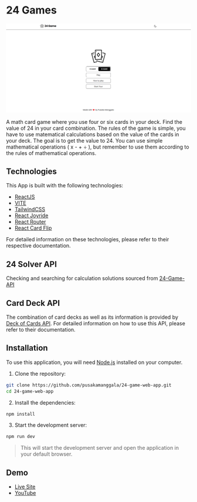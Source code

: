 # 24 Games

![Page Screenshot](public/screenshot.png)

A math card game where you use four or six cards in your deck. Find the value of 24 in your card combination.
The rules of the game is simple, you have to use matematical calculations based on the value of the cards in your deck. The goal is to get the value to 24.
You can use simple mathematical operations ( x - + ÷ ), but remember to use them according to the rules of mathematical operations.

## Technologies

This App is built with the following technologies:

- [ReactJS](https://reactjs.org/)
- [VITE](https://vitejs.dev/)
- [TailwindCSS](https://tailwindcss.com/)
- [React Joyride](https://react-joyride.com/)
- [React Router](https://reactrouter.com/)
- [React Card Flip](https://www.npmjs.com/package/react-card-flip)

For detailed information on these technologies, please refer to their respective documentation.

## 24 Solver API

Checking and searching for calculation solutions sourced from [24-Game-API](https://github.com/neojarma/24-Game-API)

## Card Deck API
The combination of card decks as well as its information is provided by [Deck of Cards API](https://www.deckofcardsapi.com/). For detailed information on how to use this API, please refer to their documentation.


## Installation

To use this application, you will need [Node.js](https://nodejs.org/) installed on your computer.

1. Clone the repository:
```bash
git clone https://github.com/pusakamanggala/24-game-web-app.git
cd 24-game-web-app
```

2. Install the dependencies:
```bash
npm install
```

3. Start the development server:
```bash
npm run dev
```
>This will start the development server and open the application in your default browser.

## Demo
- [Live Site](https://www.deckofcardsapi.com/)
- [YouTube](https://www.youtube.com/watch?v=pxwHfVRxn7I)
